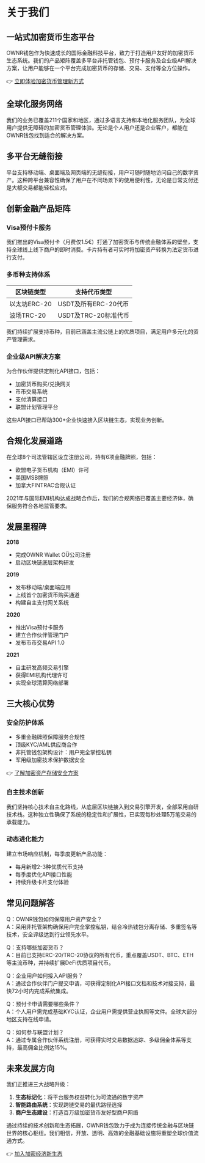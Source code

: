 # 关于我们

## 一站式加密货币生态平台

OWNR钱包作为快速成长的国际金融科技平台，致力于打造用户友好的加密货币生态系统。我们的产品矩阵覆盖多平台非托管钱包、预付卡服务及企业级API解决方案，让用户能够在一个平台完成加密货币的存储、交易、支付等全方位操作。

👉 [立即体验加密货币管理新方式](https://bit.ly/okx_welcome)

## 全球化服务网络

我们的业务已覆盖211个国家和地区，通过多语言支持和本地化服务团队，为全球用户提供无障碍的加密货币管理体验。无论是个人用户还是企业客户，都能在OWNR钱包找到适合的解决方案。

## 多平台无缝衔接

平台支持移动端、桌面端及网页端的无缝衔接，用户可随时随地访问自己的数字资产。这种跨平台兼容性确保了用户在不同场景下的使用便利性，无论是日常支付还是大额交易都能轻松应对。

## 创新金融产品矩阵

### Visa预付卡服务

我们推出的Visa预付卡（月费仅1.5€）打通了加密货币与传统金融体系的壁垒，支持全球线上线下商户的即时消费。卡片持有者可实时将加密资产转换为法定货币进行支付。

### 多币种支持体系

| 区块链类型       | 支持代币类型                 |
|------------------|------------------------------|
| 以太坊ERC-20     | USDT及所有ERC-20代币         |
| 波场TRC-20       | USDT及TRC-20标准代币         |

我们持续扩展支持币种，目前已涵盖主流公链上的优质项目，满足用户多元化的资产管理需求。

### 企业级API解决方案

为合作伙伴提供定制化API接口，包括：
- 加密货币购买/兑换网关
- 币币交易系统
- 支付清算接口
- 联盟计划管理平台

这些API接口已帮助300+企业快速接入区块链生态，实现业务创新。

## 合规化发展道路

在全球8个司法管辖区设立注册公司，持有6项金融牌照，包括：
- 欧盟电子货币机构（EMI）许可
- 美国MSB牌照
- 加拿大FINTRAC合规认证

2021年与国际EMI机构达成战略合作后，我们的合规网络已覆盖主要经济体，确保服务符合各地监管要求。

## 发展里程碑

**2018**  
- 完成OWNR Wallet OÜ公司注册  
- 启动区块链底层架构研发  

**2019**  
- 发布移动端/桌面端应用  
- 上线首个加密货币购买通道  
- 构建自主支付网关系统  

**2020**  
- 推出Visa预付卡服务  
- 建立合作伙伴管理门户  
- 发布币币交易API 1.0  

**2021**  
- 自主研发高频交易引擎  
- 获得EMI机构代理许可  
- 实现全球清算网络部署  

## 三大核心优势

### 安全防护体系
- 多重金融牌照保障服务合规性
- 顶级KYC/AML供应商合作
- 非托管钱包架构设计：用户完全掌控私钥
- 军用级加密技术保护数据安全

👉 [了解加密资产存储安全方案](https://bit.ly/okx_welcome)

### 自主技术创新
我们坚持核心技术自主化路线，从底层区块链接入到交易引擎开发，全部采用自研技术栈。这种独立性确保了系统的稳定性和扩展性，已实现每秒处理5万笔交易的承载能力。

### 动态进化能力
建立市场响应机制，每季度更新产品功能：
- 每月新增2-3种优质代币支持
- 每季度优化API接口性能
- 持续升级卡片支付体验

## 常见问题解答

Q：OWNR钱包如何保障用户资产安全？  
A：采用非托管架构确保用户完全掌控私钥，结合冷热钱包分离存储、多重签名等技术，安全评级达到行业领先水平。

Q：支持哪些加密货币？  
A：目前已支持ERC-20/TRC-20协议的所有代币，重点覆盖USDT、BTC、ETH等主流币种，并持续扩展DeFi优质项目代币。

Q：企业用户如何接入API服务？  
A：通过合作伙伴门户提交申请，可获得定制化API接口文档和技术对接支持，最快72小时内完成系统集成。

Q：预付卡申请需要哪些条件？  
A：个人用户需完成基础KYC认证，企业用户需提供营业执照等文件。全球大部分地区支持在线申请。

Q：如何参与联盟计划？  
A：通过专属合作伙伴系统注册，可获得实时交易数据追踪、多级佣金体系等支持，最高佣金比例达15%。

## 未来发展方向

我们正推进三大战略升级：
1. **生态标记化**：将平台服务权益转化为可流通的数字资产
2. **智能路由系统**：实现跨链交易的最优路径选择
3. **商户生态建设**：打造百万级加密货币友好型商户网络

通过持续的技术创新和生态拓展，OWNR钱包致力于成为连接传统金融与区块链世界的核心枢纽。我们相信，开放、透明、高效的金融基础设施将重塑全球价值流通方式。

👉 [加入加密经济新生态](https://bit.ly/okx_welcome)